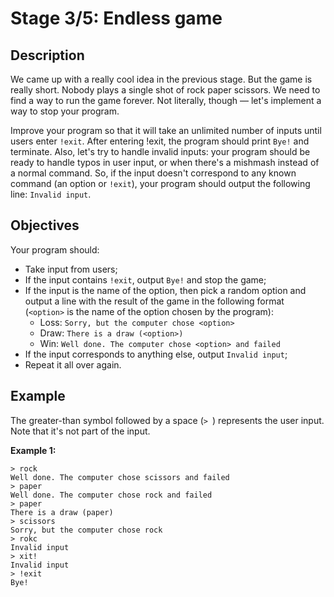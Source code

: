 # Stage 3/5: Endless game

## Description

We came up with a really cool idea in the previous stage. But the game is really short. Nobody plays a single shot of
rock paper scissors. We need to find a way to run the game forever. Not literally, though — let's implement a way to
stop your program.

Improve your program so that it will take an unlimited number of inputs until users enter `!exit`. After entering !exit,
the program should print `Bye!` and terminate. Also, let's try to handle invalid inputs: your program should be ready to
handle typos in user input, or when there's a mishmash instead of a normal command. So, if the input doesn't correspond
to any known command (an option or `!exit`), your program should output the following line: `Invalid input`.

## Objectives

Your program should:

- Take input from users;
- If the input contains `!exit`, output `Bye!` and stop the game;
- If the input is the name of the option, then pick a random option and output a line with the result of the game in the
  following format (`<option>` is the name of the option chosen by the program):
    - Loss: `Sorry, but the computer chose <option>`
    - Draw: `There is a draw (<option>)`
    - Win: `Well done. The computer chose <option> and failed`
- If the input corresponds to anything else, output `Invalid input`;
- Repeat it all over again.

## Example

The greater-than symbol followed by a space (`> `) represents the user input. Note that it's not part of the input.

**Example 1:**

```text
> rock
Well done. The computer chose scissors and failed
> paper
Well done. The computer chose rock and failed
> paper
There is a draw (paper)
> scissors
Sorry, but the computer chose rock
> rokc
Invalid input
> xit!
Invalid input
> !exit
Bye!
```